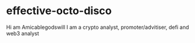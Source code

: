 # effective-octo-disco
Hi am Amicablegodswill I am a crypto analyst, promoter/advitiser, defi and web3 analyst 
